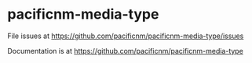 # pacificnm-media-type

File issues at https://github.com/pacificnm/pacificnm-media-type/issues

Documentation is at https://github.com/pacificnm/pacificnm-media-type
